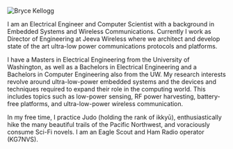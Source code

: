 ---
---
![Bryce Kellogg](/bryce.jpg#floatleft)

I am an Electrical Engineer and Computer Scientist with a background in
Embedded Systems and Wireless Communications. Currently I work as Director of
Engineering at Jeeva Wireless where we architect and develop state of the art
ultra-low power communications protocols and platforms.

I have a Masters in Electrical Engineering from the University of Washington,
as well as a Bachelors in Electrical Engineering and a Bachelors in Computer
Engineering also from the UW.
My research interests revolve around ultra-low-power embedded systems and the devices and
techniques required to expand their role in the computing world. This includes topics such
as low-power sensing, RF power harvesting, battery-free platforms, and ultra-low-power
wireless communication.

In my free time, I practice Judo (holding the rank of ikkyū), enthusiastically
hike the many beautiful trails of the Pacific Northwest, and voraciously consume
Sci-Fi novels. I am an Eagle Scout and Ham Radio operator (KG7NVS).

